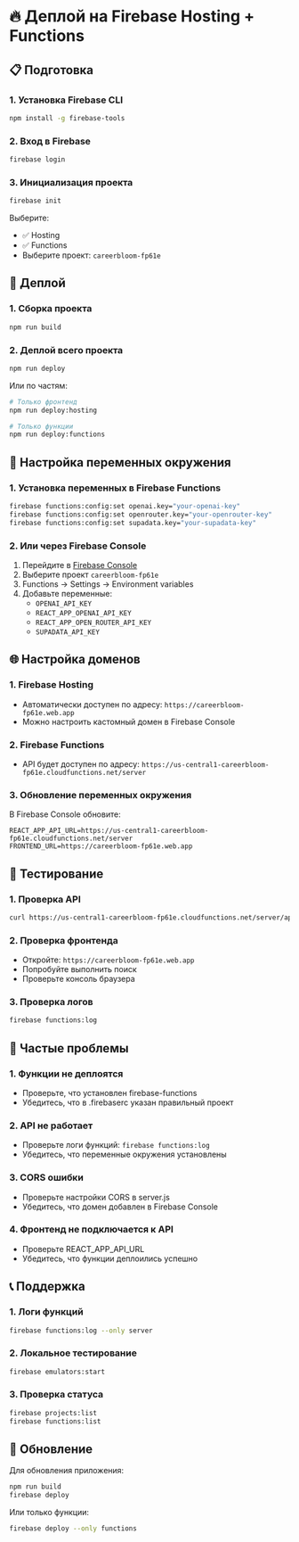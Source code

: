 # 🔥 Деплой на Firebase Hosting + Functions

## 📋 Подготовка

### 1. **Установка Firebase CLI**
```bash
npm install -g firebase-tools
```

### 2. **Вход в Firebase**
```bash
firebase login
```

### 3. **Инициализация проекта**
```bash
firebase init
```

Выберите:
- ✅ Hosting
- ✅ Functions
- Выберите проект: `careerbloom-fp61e`

## 🚀 Деплой

### 1. **Сборка проекта**
```bash
npm run build
```

### 2. **Деплой всего проекта**
```bash
npm run deploy
```

Или по частям:
```bash
# Только фронтенд
npm run deploy:hosting

# Только функции
npm run deploy:functions
```

## 🔧 Настройка переменных окружения

### 1. **Установка переменных в Firebase Functions**
```bash
firebase functions:config:set openai.key="your-openai-key"
firebase functions:config:set openrouter.key="your-openrouter-key"
firebase functions:config:set supadata.key="your-supadata-key"
```

### 2. **Или через Firebase Console**
1. Перейдите в [Firebase Console](https://console.firebase.google.com/)
2. Выберите проект `careerbloom-fp61e`
3. Functions → Settings → Environment variables
4. Добавьте переменные:
   - `OPENAI_API_KEY`
   - `REACT_APP_OPENAI_API_KEY`
   - `REACT_APP_OPEN_ROUTER_API_KEY`
   - `SUPADATA_API_KEY`

## 🌐 Настройка доменов

### 1. **Firebase Hosting**
- Автоматически доступен по адресу: `https://careerbloom-fp61e.web.app`
- Можно настроить кастомный домен в Firebase Console

### 2. **Firebase Functions**
- API будет доступен по адресу: `https://us-central1-careerbloom-fp61e.cloudfunctions.net/server`

### 3. **Обновление переменных окружения**
В Firebase Console обновите:
```env
REACT_APP_API_URL=https://us-central1-careerbloom-fp61e.cloudfunctions.net/server
FRONTEND_URL=https://careerbloom-fp61e.web.app
```

## 🧪 Тестирование

### 1. **Проверка API**
```bash
curl https://us-central1-careerbloom-fp61e.cloudfunctions.net/server/api/search?q=test
```

### 2. **Проверка фронтенда**
- Откройте: `https://careerbloom-fp61e.web.app`
- Попробуйте выполнить поиск
- Проверьте консоль браузера

### 3. **Проверка логов**
```bash
firebase functions:log
```

## 🚨 Частые проблемы

### 1. **Функции не деплоятся**
- Проверьте, что установлен firebase-functions
- Убедитесь, что в .firebaserc указан правильный проект

### 2. **API не работает**
- Проверьте логи функций: `firebase functions:log`
- Убедитесь, что переменные окружения установлены

### 3. **CORS ошибки**
- Проверьте настройки CORS в server.js
- Убедитесь, что домен добавлен в Firebase Console

### 4. **Фронтенд не подключается к API**
- Проверьте REACT_APP_API_URL
- Убедитесь, что функции деплоились успешно

## 📞 Поддержка

### 1. **Логи функций**
```bash
firebase functions:log --only server
```

### 2. **Локальное тестирование**
```bash
firebase emulators:start
```

### 3. **Проверка статуса**
```bash
firebase projects:list
firebase functions:list
```

## 🔄 Обновление

Для обновления приложения:
```bash
npm run build
firebase deploy
```

Или только функции:
```bash
firebase deploy --only functions
```








